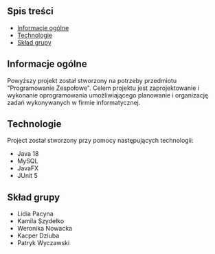 ## Spis treści
* [Informacje ogólne](#informacje-ogólne)
* [Technologie](#technologie)
* [Skład grupy](#skład-grupy)

## Informacje ogólne
Powyższy projekt został stworzony na potrzeby przedmiotu "Programowanie Zespołowe". 
Celem projektu jest zaprojektowanie i wykonanie oprogramowania umożliwiającego planowanie i organizację zadań wykonywanych w firmie informatycznej.
	
## Technologie
Project został stworzony przy pomocy następujących technologii:
* Java 18 
* MySQL 
* JavaFX
* JUnit 5
	
## Skład grupy
* Lidia Pacyna
* Kamila Szydełko
* Weronika Nowacka
* Kacper Dziuba
* Patryk Wyczawski
